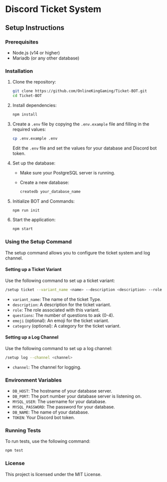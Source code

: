 # Discord Ticket System

## Setup Instructions

### Prerequisites

- Node.js (v14 or higher)
- Mariadb (or any other database)

### Installation

1. Clone the repository:

    ```sh
    git clone https://github.com/OnlineKingGaming/Ticket-BOT.git
    cd Ticket-BOT
    ```

2. Install dependencies:

    ```sh
    npm install
    ```

3. Create a `.env` file by copying the `.env.example` file and filling in the required values:

    ```sh
    cp .env.example .env
    ```

    Edit the `.env` file and set the values for your database and Discord bot token.

4. Set up the database:

    - Make sure your PostgreSQL server is running.
    - Create a new database:

        ```sh
        createdb your_database_name
        ```

5. Initialize BOT and Commands:

    ```sh
    npm run init
    ```

6. Start the application:

    ```sh
    npm start
    ```

### Using the Setup Command

The setup command allows you to configure the ticket system and log channel.

#### Setting up a Ticket Variant

Use the following command to set up a ticket variant:

```sh
/setup ticket --variant_name <name> --description <description> --role <role> --questions <number> [--emoji <emoji>] [--category <category>]
```

- `variant_name`: The name of the ticket Type.
- `description`: A description for the ticket variant.
- `role`: The role associated with this variant.
- `questions`: The number of questions to ask (0-4).
- `emoji` (optional): An emoji for the ticket variant.
- `category` (optional): A category for the ticket variant.

#### Setting up a Log Channel

Use the following command to set up a log channel:

```sh
/setup log --channel <channel>
```

- `channel`: The channel for logging.

### Environment Variables

- `DB_HOST`: The hostname of your database server.
- `DB_PORT`: The port number your database server is listening on.
- `MYSQL_USER`: The username for your database.
- `MYSQL_PASSWORD`: The password for your database.
- `DB_NAME`: The name of your database.
- `TOKEN`: Your Discord bot token.

### Running Tests

To run tests, use the following command:

```sh
npm test
```

### License

This project is licensed under the MIT License.